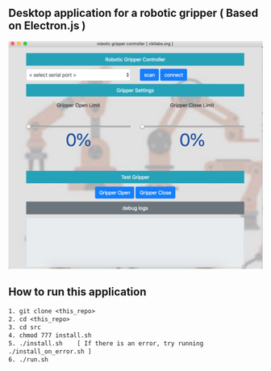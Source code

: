 ## Desktop application for a robotic gripper ( Based on Electron.js )

![alt text](images/demo.jpeg)

##  How to run this application
	1. git clone <this_repo>
	2. cd <this_repo>
	3. cd src
	4. chmod 777 install.sh
	5. ./install.sh    [ If there is an error, try running ./install_on_error.sh ]
	6. ./run.sh

